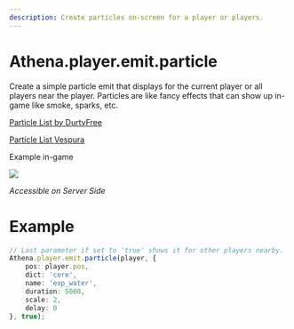 ```yaml
---
description: Create particles on-screen for a player or players.
---
```


# Athena.player.emit.particle

Create a simple particle emit that displays for the current player or all players near the player. Particles are like fancy effects that can show up in-game like smoke, sparks, etc.

[Particle List by DurtyFree](https://github.com/DurtyFree/gta-v-data-dumps/blob/master/particleEffectsCompact.json)

[Particle List Vespura](https://vespura.com/fivem/particle-list/)

Example in-game

![](https://thumbs.gfycat.com/ElasticSinfulGosling-size_restricted.gif)


_Accessible on Server Side_

# Example

```typescript
// Last parameter if set to 'true' shows it for other players nearby.
Athena.player.emit.particle(player, {
    pos: player.pos,
    dict: 'core',
    name: 'exp_water',
    duration: 5000,
    scale: 2,
    delay: 0
}, true);
```